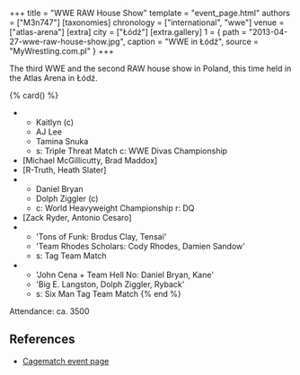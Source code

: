 +++
title = "WWE RAW House Show"
template = "event_page.html"
authors = ["M3n747"]
[taxonomies]
chronology = ["international", "wwe"]
venue = ["atlas-arena"]
[extra]
city = ["Łódź"]
[extra.gallery]
1 = { path = "2013-04-27-wwe-raw-house-show.jpg", caption = "WWE in Łódź", source = "MyWrestling.com.pl" }
+++

The third WWE and the second RAW house show in Poland, this time held in the Atlas Arena in Łódź.

{% card() %}
- - Kaitlyn (c)
  - AJ Lee
  - Tamina Snuka
  - s: Triple Threat Match
    c: WWE Divas Championship
- [Michael McGillicutty, Brad Maddox]
- [R-Truth, Heath Slater]
- - Daniel Bryan
  - Dolph Ziggler (c)
  - c: World Heavyweight Championship
    r: DQ
- [Zack Ryder, Antonio Cesaro]
- - 'Tons of Funk: Brodus Clay, Tensai'
  - 'Team Rhodes Scholars: Cody Rhodes, Damien Sandow'
  - s: Tag Team Match
- - 'John Cena + Team Hell No: Daniel Bryan, Kane'
  - 'Big E. Langston, Dolph Ziggler, Ryback'
  - s: Six Man Tag Team Match
{% end %}

Attendance: ca. 3500

## References

* [Cagematch event page](https://www.cagematch.net/?id=1&nr=94311)
